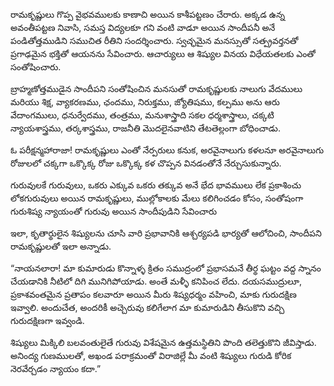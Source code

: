 ﻿రామకృష్ణులు గొప్ప వైభవములకు కాణాచి అయిన కాశీపట్టణం చేరారు. అక్కడ ఉన్న అవంతీపట్టణ నివాసి, సమస్త విద్యలకూ గని వంటి వాడూ అయిన సాందీపనీ అనే పండితోత్తముడిని సముచిత రీతిని సందర్శించారు. స్వచ్ఛమైన మనస్సుతో సత్ప్రవర్తనతో ప్రగాఢమైన భక్తితో ఆయనను సేవించారు. ఆచార్యులు ఆ శిష్యుల వినయ విధేయతలకు ఎంతో సంతోషించారు. 

బ్రాహ్మణోత్తముడైన సాందీపని సంతోషించిన మనసుతో రామకృష్ణులకు నాలుగు వేదములు మరియు శిక్ష, వ్యాకరణము, ఛందము, నిరుక్తము, జ్యోతిషము, కల్పము అను ఆరు వేదాంగములు, ధనుర్వేదము, తంత్రము, మనుశాస్త్రాది సకల ధర్మశాస్త్రాలు, చక్కటి న్యాయశాస్త్రము, తర్కశాస్త్రము, రాజనీతి మొదలైనవాటిని తేటతెల్లంగా బోధించాడు. 

ఓ పరీక్షన్మహారాజా! రామకృష్ణులు ఎంతో నేర్పరులు కనుక, అరవైనాలుగు కళలనూ అరవైనాలుగు రోజులలో చక్కగా ఒక్కొక్క రోజు ఒక్కొక్క కళ చొప్పన వినడంతోనే నేర్చుసుకున్నారు. 

గురువులకే గురువులు, ఒకరు ఎక్కువ ఒకరు తక్కువ అనే భేద భావములు లేక ప్రకాశించు లోకగురువులు అయిన రామకృష్ణులు, ముల్లోకాలకు మేలు కలిగించడం కోసం, సంతోషంగా గురుశిష్య న్యాయంతో గురువు అయిన సాందీపుడిని సేవించారు 

ఇలా, కృతార్థులైన శిష్యులను చూసి వారి ప్రభావానికి ఆశ్చర్యపడి భార్యతో ఆలోచించి, సాందీపని రామకృష్ణులతో ఇలా అన్నాడు. 

“నాయనలారా! మా కుమారుడు కొన్నాళ్ళ క్రితం సముద్రంలో ప్రభాసమనే తీర్థ ఘట్టం వద్ద స్నానం చేయడానికి నీటిలో దిగి మునిగిపోయాడు. అంతే మళ్ళీ కనిపించ లేదు. దయసముద్రులూ, ప్రకాశవంతమైన ప్రతాపం కలవారూ అయిన మీరు శిష్యధర్మం వహించి, మాకు గురుదక్షిణ ఇవ్వాలి. అందుచేత, అందరికీ అచ్చెరువు కలిగేలాగ మా కుమారుడిని తీసుకొని వచ్చి గురుదక్షిణగా ఇవ్వండి. 

శిష్యులు మిక్కిలి బలవంతులైతే గురువు విశేషమైన ఉత్తమస్థితిని పొంది తలెత్తుకొని జీవిస్తాడు. అనింద్య గుణములతో, అఖండ పరాక్రమంతో విరాజిల్లే మీ వంటి శిష్యులు గురుడి కోరిక నెరవేర్చడం న్యాయం కదా.” 

